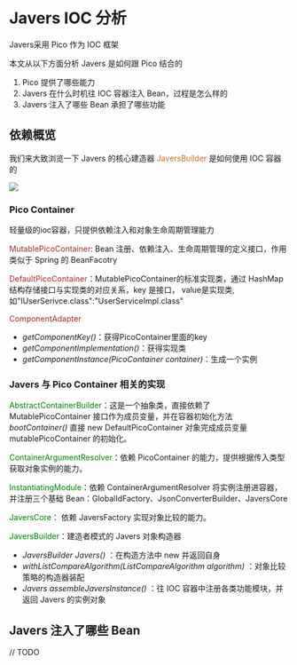 # Javers IOC 分析

Javers采用 Pico 作为 IOC 框架

本文从以下方面分析 Javers 是如何跟 Pico 结合的
1. Pico 提供了哪些能力
2. Javers 在什么时机往 IOC 容器注入 Bean，过程是怎么样的
3. Javers 注入了哪些 Bean 承担了哪些功能

## 依赖概览
我们来大致浏览一下 Javers 的核心建造器 <font color=chocolate>JaversBuilder</font> 是如何使用 IOC 容器的

![](/img/javers_ioc_1.png)

### Pico Container

轻量级的ioc容器，只提供依赖注入和对象生命周期管理能力

<font color=brown>MutablePicoContainer</font>: Bean 注册、依赖注入、生命周期管理的定义接口，作用类似于 Spring 的 BeanFacotry

<font color=brown>DefaultPicoContainer</font>：MutablePicoContainer的标准实现类，通过 HashMap 结构存储接口与实现类的对应关系，key 是接口， value是实现类,如"IUserSerivce.class":"UserServiceImpl.class"

<font color=brown>ComponentAdapter</font>
* *getComponentKey()*：获得PicoContainer里面的key
* *getComponentImplementation()*：获得实现类
* *getComponentInstance(PicoContainer container)*：生成一个实例

### Javers 与 Pico Container 相关的实现

<font color=green>AbstractContainerBuilder</font>：这是一个抽象类，直接依赖了 MutablePicoContainer 接口作为成员变量，并在容器初始化方法 *bootContainer()* 直接 new DefaultPicoContainer 对象完成成员变量 mutablePicoContainer 的初始化。

<font color=green>ContainerArgumentResolver</font>：依赖 PicoContainer 的能力，提供根据传入类型获取对象实例的能力。

<font color=green>InstantiatingModule</font>：依赖 ContainerArgumentResolver 将实例注册进容器，并注册三个基础 Bean：GlobalIdFactory、JsonConverterBuilder、JaversCore

<font color=green>JaversCore</font>： 依赖 JaversFactory 实现对象比较的能力。

<font color=green>JaversBuilder</font>：建造者模式的 Javers 对象构造器
* *JaversBuilder Javers()* ：在构造方法中 new 并返回自身
* *withListCompareAlgorithm(ListCompareAlgorithm algorithm)* ：对象比较策略的构造器装配
* *Javers assembleJaversInstance()* ：往 IOC 容器中注册各类功能模块，并返回 Javers 的实例对象

## Javers 注入了哪些 Bean

// TODO